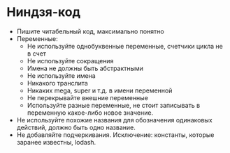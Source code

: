 # Ниндзя-код

- Пишите читабельный код, максимально понятно
- Переменные:
  - Не используйте однобуквенные переменные, счетчики цикла не в счет
  - Не используйте сокращения
  - Имена не должны быть абстрактными
  - Не используйте имена
  - Никакого транслита
  - Никаких mega, super и т.д. в имени переменной
  - Не перекрывайте внешние переменные
  - Используйте разные переменные, не стоит записывать в переменную какое-либо новое значение.
 - Не используйте похожие названия для обозначения одинаковых действий, должно быть одно название.
 - Не добавляйте подчеркивания. Исключение: константы, которые заранее известны, lodash. 